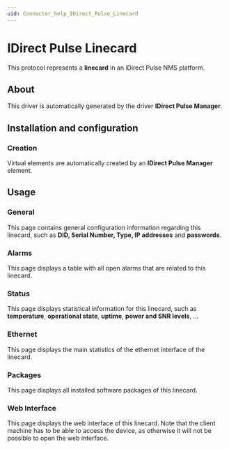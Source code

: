 ```yaml
---
uid: Connector_help_IDirect_Pulse_Linecard
---
```


# IDirect Pulse Linecard

This protocol represents a **linecard** in an iDirect Pulse NMS platform.

## About

This driver is automatically generated by the driver **IDirect Pulse Manager**.

## Installation and configuration

### Creation

Virtual elements are automatically created by an **IDirect Pulse Manager** element.

## Usage

### General

This page contains general configuration information regarding this linecard, such as **DID, Serial Number, Type, IP addresses** and **passwords**.

### Alarms

This page displays a table with all open alarms that are related to this linecard.

### Status

This page displays statistical information for this linecard, such as **temperature**, **operational state**, **uptime**, **power and SNR levels**, ...

### Ethernet

This page displays the main statistics of the ethernet interface of the linecard.

### Packages

This page displays all installed software packages of this linecard.

### Web Interface

This page displays the web interface of this linecard. Note that the client machine has to be able to access the device, as otherwise it will not be possible to open the web interface.
